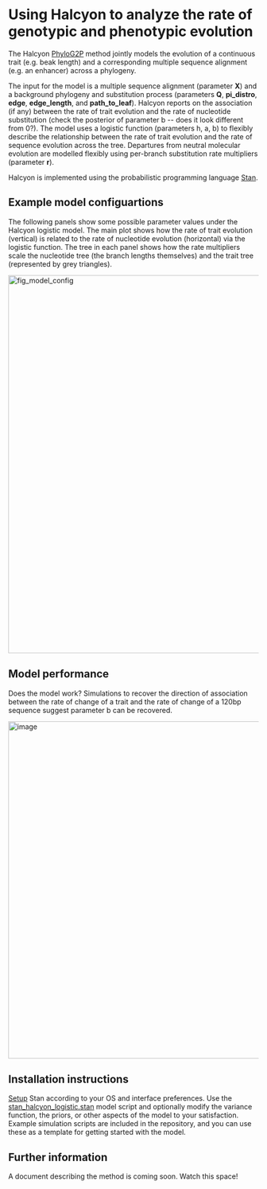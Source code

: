 # Using Halcyon to analyze the rate of genotypic and phenotypic evolution 

The Halcyon [PhyloG2P](https://doi.org/10.1016/j.tree.2020.01.005) method jointly models the evolution of a continuous trait (e.g. beak length) and a corresponding multiple sequence alignment (e.g. an enhancer) across a phylogeny.

The input for the model is a multiple sequence alignment (parameter **X**) and a background phylogeny and substitution process (parameters **Q**, **pi_distro**, **edge**, **edge_length**, and **path_to_leaf**). Halcyon reports on the association (if any) between the rate of trait evolution and the rate of nucleotide substitution (check the posterior of parameter b -- does it look different from 0?). The model uses a logistic function (parameters h, a, b) to flexibly describe the relationship between the rate of trait evolution and the rate of sequence evolution across the tree. Departures from neutral molecular evolution are modelled flexibly using per-branch substitution rate multipliers (parameter **r**). 

Halcyon is implemented using the probabilistic programming language [Stan](https://mc-stan.org/).

## Example model configuartions

The following panels show some possible parameter values under the Halcyon logistic model. The main plot shows how the rate of trait evolution (vertical) is related to the rate of nucleotide evolution (horizontal) via the logistic function. The tree in each panel shows how the rate multipliers scale the nucleotide tree (the branch lengths themselves) and the trait tree (represented by grey triangles).

<img width="760" alt="fig_model_config" src="https://github.com/pgemmell/stan_halcyon/assets/20600944/46510ba1-3975-404a-b2b0-ae11666a7686">

## Model performance

Does the model work? Simulations to recover the direction of association between the rate of change of a trait and the rate of change of a 120bp sequence suggest parameter b can be recovered.

<img width="678" alt="image" src="https://github.com/pgemmell/stan_halcyon/assets/20600944/a5bba52f-340e-42db-926d-d5a57dee2637">

## Installation instructions

[Setup](https://mc-stan.org/users/interfaces/) Stan according to your OS and interface preferences. Use the [stan_halcyon_logistic.stan](https://github.com/pgemmell/stan_halcyon/blob/main/stan_halcyon_logistic.stan) model script and optionally modify the variance function, the priors, or other aspects of the model to your satisfaction. Example simulation scripts are included in the repository, and you can use these as a template for getting started with the model.

## Further information

A document describing the method is coming soon. Watch this space!
